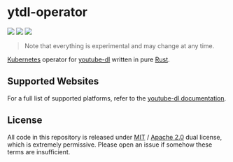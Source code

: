 # ytdl-operator
[<img src="https://img.shields.io/badge/maintenance%20status-actively%20developed-brightgreen">](https://github.com/thavlik/ytdl-operator)
[<img src="https://img.shields.io/badge/License-Apache_2.0-blue.svg">](./LICENSE)
[<img src="https://img.shields.io/badge/License-MIT-yellow.svg">](./LICENSE-MIT)

> Note that everything is experimental and may change at any time.

[Kubernetes](https://kubernetes.io/) operator for [youtube-dl](https://github.com/ytdl-org/youtube-dl) written in pure [Rust](https://www.rust-lang.org/).

## Supported Websites
For a full list of supported platforms, refer to the [youtube-dl documentation](https://ytb-dl.github.io/ytb-dl/supportedsites.html).

## License
All code in this repository is released under [MIT](LICENSE-MIT) / [Apache 2.0](LICENSE-Apache) dual license, which is extremely permissive. Please open an issue if somehow these terms are insufficient.
